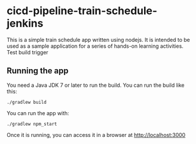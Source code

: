 # cicd-pipeline-train-schedule-jenkins

This is a simple train schedule app written using nodejs. It is intended to be used as a sample application for a series of hands-on learning activities.
Test build trigger

## Running the app

You need a Java JDK 7 or later to run the build. You can run the build like this:

    ./gradlew build

You can run the app with:

    ./gradlew npm_start

Once it is running, you can access it in a browser at [http://localhost:3000](http://localhost:3000)
